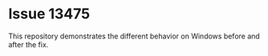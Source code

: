 # Issue 13475

This repository demonstrates the different behavior on Windows before and after the fix.
